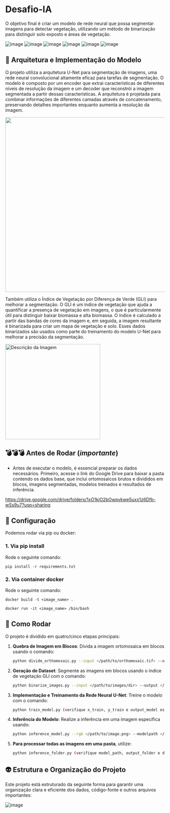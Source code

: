 # Desafio-IA
O objetivo final é criar um modelo de rede neural que possa segmentar imagens para detectar vegetação, utilizando um método de binarização para distinguir solo exposto e áreas de vegetação.

![image](https://github.com/user-attachments/assets/efab4c43-2306-4141-94d8-d3144a81e3fb) ![image](https://github.com/user-attachments/assets/902b6da4-22b9-4967-ba36-703c5ac3b633) ![image](https://github.com/user-attachments/assets/88eabcc8-6bdb-485f-beb3-471250e3cc13) ![image](https://github.com/user-attachments/assets/659cf8d7-7dd2-4939-a02b-b8b0b1ab3c3e) ![image](https://github.com/user-attachments/assets/4cdfa5ef-59c1-4485-9dc2-1aa0bd6f7333) ![image](https://github.com/user-attachments/assets/69fbd204-eb2a-4ebc-bb88-effaa92faf73)

## 🤖 Arquitetura e Implementação do Modelo
O projeto utiliza a arquitetura U-Net para segmentação de imagens, uma rede neural convolucional altamente eficaz para tarefas de segmentação. O modelo é composto por um encoder que extrai características de diferentes níveis de resolução da imagem e um decoder que reconstrói a imagem segmentada a partir dessas características. A arquitetura é projetada para combinar informações de diferentes camadas através de concatenamento, preservando detalhes importantes enquanto aumenta a resolução da imagem.

<img src="https://github.com/user-attachments/assets/1fbaaa6e-323a-4372-b1d3-843bd50a205c" width="550"/>

Também utiliza o Índice de Vegetação por Diferença de Verde (GLI) para melhorar a segmentação. O GLI é um índice de vegetação que ajuda a quantificar a presença de vegetação em imagens, o que é particularmente útil para distinguir baixar biomassa e alta biomassa. O índice é calculado a partir das bandas de cores da imagem e, em seguida, a imagem resultante é binarizada para criar um mapa de vegetação e solo. Esses dados binarizados são usados como parte do treinamento do modelo U-Net para melhorar a precisão da segmentação.

<img src="https://github.com/user-attachments/assets/069bfb96-acb4-436b-abd0-a0188d0b0c01" alt="Descrição da Imagem" width="300"/>

 ## 💣💣💣 Antes de Rodar (*importante*)
 - Antes de executar o modelo, é essencial preparar os dados necessários. Primeiro, acesse o link do Google Drive para baixar a pasta contendo os dados base, que inclui ortomosaicos brutos e divididos em blocos, imagens segmentadas, modelos treinados e resultados de inferência.
   
https://drive.google.com/drive/folders/1xO1kjO2bOwpvkwe5uxx1z6Dfb-wSs9u7?usp=sharing

## 🚀 Configuração

Podemos rodar via pip ou docker:

### 1. Via pip install  

Rode o seguinte comando:

	pip install -r requirements.txt
 
### 2. Via container docker

Rode o seguinte comando:

	docker build -t <image_name> .

   	docker run -it <image_name> /bin/bash

 ## 🐛 Como Rodar

O projeto é dividido em quatro/cinco etapas principais:

1. **Quebra de Imagem em Blocos**: Divida a imagem ortomosaica em blocos usando o comando:
   ```bash
   python divide_orthomosaic.py --input </path/to/orthomosaic.tif> --output </path/to/output/dir/>
2. **Geração de Dataset**: Segmente as imagens em blocos usando o índice de vegetação GLI com o comando:
   ```bash
   python binarize_images.py --input </path/to/images/dir> --output </path/to/segmented/dir/>
3. **Implementação e Treinamento da Rede Neural U-Net**: Treine o modelo com o comando:
   ```bash
   python train_model.py (verifique x_train, y_train e output_model está certo) 
4. **Inferência do Modelo**: Realize a inferência em uma imagem específica usando:
   ```bash
   python inference_model.py --rgb </path/to/image.png> --modelpath </path/to/model.h5> --output </path/to/segmented/image.png>
4. **Para processar todas as imagens em uma pasta**, utilize:
   ```bash
   python inference_folder.py (verifique model_path, output_folder e dados_blocos está certo) 
   ```

## 👽 Estrutura e Organização do Projeto 
Este projeto está estruturado da seguinte forma para garantir uma organização clara e eficiente dos dados, código-fonte e outros arquivos importantes:

![image](https://github.com/user-attachments/assets/12526af3-d994-4672-867a-c370ffeaedca)
